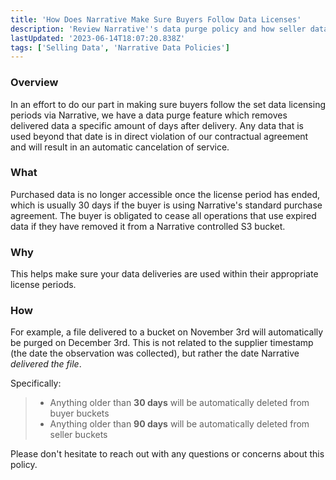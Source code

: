 ```yaml
---
title: 'How Does Narrative Make Sure Buyers Follow Data Licenses'
description: 'Review Narrative''s data purge policy and how seller data is protected from misuse. '
lastUpdated: '2023-06-14T18:07:20.838Z'
tags: ['Selling Data', 'Narrative Data Policies']
---
```

### Overview

In an effort to do our part in making sure buyers follow the set data licensing periods via Narrative, we have a data purge feature which removes delivered data a specific amount of days after delivery. Any data that is used beyond that date is in direct violation of our contractual agreement and will result in an automatic cancelation of service.

### **What**

Purchased data is no longer accessible once the license period has ended, which is usually 30 days if the buyer is using Narrative's standard purchase agreement. The buyer is obligated to cease all operations that use expired data if they have removed it from a Narrative controlled S3 bucket. 

### **Why**

This helps make sure your data deliveries are used within their appropriate license periods.

### **How**

For example, a file delivered to a bucket on November 3rd will automatically be purged on December 3rd. This is not related to the supplier timestamp (the date the observation was collected), but rather the date Narrative _delivered the file_.

Specifically:

> *   Anything older than **30 days** will be automatically deleted from buyer buckets 
> *   Anything older than **90 days** will be automatically deleted from seller buckets 

Please don't hesitate to reach out with any questions or concerns about this policy.
